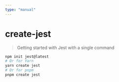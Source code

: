 ```yaml
---
type: "manual"
---
```


# create-jest

> Getting started with Jest with a single command

```bash
npm init jest@latest
# Or for Yarn
yarn create jest
# Or for pnpm
pnpm create jest
```
